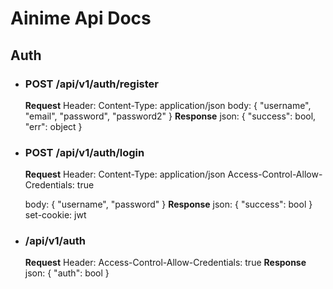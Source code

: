 
# Ainime Api Docs

## Auth

* ### POST /api/v1/auth/register

    **Request**
    Header:
        Content-Type: application/json
    body: {
        "username", "email", "password", "password2"
    }
    **Response**
    json: { "success": bool, "err": object }

* ### POST /api/v1/auth/login

    **Request**
    Header:
        Content-Type: application/json
        Access-Control-Allow-Credentials: true

    body: {
        "username", "password"
    }
    **Response**
    json: { "success": bool }
    set-cookie: jwt

* ### /api/v1/auth

    **Request**
    Header:
        Access-Control-Allow-Credentials: true
    **Response**
    json: { "auth": bool }
